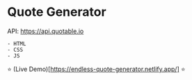 # Quote Generator

API: https://api.quotable.io

    - HTML
    - CSS
    - JS

:star: (Live Demo)[https://endless-quote-generator.netlify.app/] :star:
